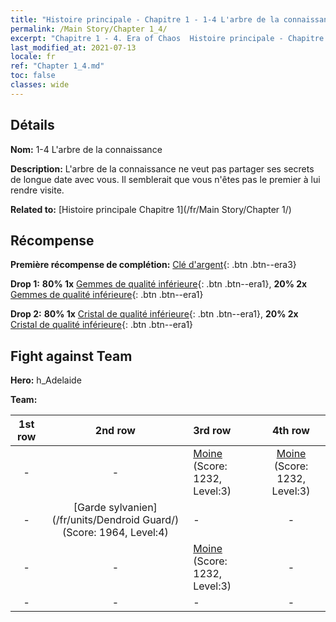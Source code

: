 ```yaml
---
title: "Histoire principale - Chapitre 1 - 1-4 L'arbre de la connaissance"
permalink: /Main Story/Chapter 1_4/
excerpt: "Chapitre 1 - 4. Era of Chaos  Histoire principale - Chapitre 1_4. 1-4 L'arbre de la connaissance"
last_modified_at: 2021-07-13
locale: fr
ref: "Chapter 1_4.md"
toc: false
classes: wide
---
```


## Détails

 **Nom:** 1-4 L'arbre de la connaissance

 **Description:** L'arbre de la connaissance ne veut pas partager ses secrets de longue date avec vous. Il semblerait que vous n'êtes pas le premier à lui rendre visite.

 **Related to:** [Histoire principale Chapitre 1](/fr/Main Story/Chapter 1/)

## Récompense

 **Première récompense de complétion:** [Clé d'argent](/ItemsFR/con_693/){: .btn .btn--era3}

 **Drop 1:** **80% 1x** [Gemmes de qualité inférieure](/ItemsFR/mat_4/){: .btn .btn--era1}, **20% 2x** [Gemmes de qualité inférieure](/ItemsFR/mat_4/){: .btn .btn--era1}

 **Drop 2:** **80% 1x** [Cristal de qualité inférieure](/ItemsFR/mat_5/){: .btn .btn--era1}, **20% 2x** [Cristal de qualité inférieure](/ItemsFR/mat_5/){: .btn .btn--era1}


## Fight against Team
 **Hero:** h_Adelaide

 **Team:**


  | 1st row | 2nd row | 3rd row | 4th row |
  |:----:|:----:|:----|:----:|
  | - | - | [Moine](/fr/units/Monk/) (Score: 1232, Level:3)  | [Moine](/fr/units/Monk/) (Score: 1232, Level:3)  |
  | - | [Garde sylvanien](/fr/units/Dendroid Guard/) (Score: 1964, Level:4)  | - | - |
  | - | - | [Moine](/fr/units/Monk/) (Score: 1232, Level:3)  | - |
  | - | - | - | - |


